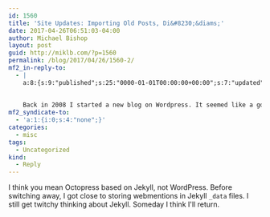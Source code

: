 ```yaml
---
id: 1560
title: 'Site Updates: Importing Old Posts, Di&#8230;&diams;'
date: 2017-04-26T06:51:03-04:00
author: Michael Bishop
layout: post
guid: http://miklb.com/?p=1560
permalink: /blog/2017/04/26/1560-2/
mf2_in-reply-to:
  - |
    a:8:{s:9:"published";s:25:"0000-01-01T00:00:00+00:00";s:7:"updated";s:25:"0000-01-01T00:00:00+00:00";s:7:"summary";s:306:"Jonathan Prozzi and I have challenged one another to make a post about improving our websites once a week. Here’s mine!
    
    
    Back in 2008 I started a new blog on Wordpress. It seemed like a good idea! Maybe I would post some useful things and someone would offer me a job! I wanted to allow discuss...";s:4:"name";s:50:"Site Updates: Importing Old Posts, Disqus Comments";s:8:"category";a:5:{i:0;s:11:"site-update";i:1;s:9:"Posterous";i:2;s:6:"Disqus";i:3;s:5:"silos";i:4;s:11:"OwnYourData";}s:11:"publication";s:13:"martymcgui.re";s:6:"author";a:3:{s:4:"name";s:13:"Marty McGuire";s:3:"url";s:22:"https://martymcgui.re/";s:5:"photo";s:37:"https://martymcgui.re/images/logo.jpg";}s:3:"url";s:40:"https://martymcgui.re/2017/04/25/214545/";}
mf2_syndicate-to:
  - 'a:1:{i:0;s:4:"none";}'
categories:
  - misc
tags:
  - Uncategorized
kind:
  - Reply
---
```

I think you mean Octopress based on Jekyll, not WordPress. Before switching away, I got close to storing webmentions in Jekyll `_data` files. I still get twitchy thinking about Jekyll. Someday I think I'll return.